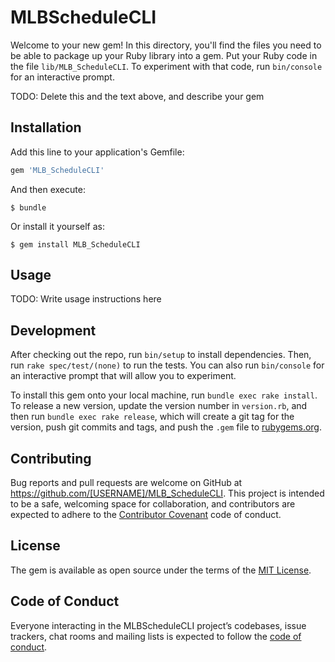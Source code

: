 # MLBScheduleCLI

Welcome to your new gem! In this directory, you'll find the files you need to be able to package up your Ruby library into a gem. Put your Ruby code in the file `lib/MLB_ScheduleCLI`. To experiment with that code, run `bin/console` for an interactive prompt.

TODO: Delete this and the text above, and describe your gem

## Installation

Add this line to your application's Gemfile:

```ruby
gem 'MLB_ScheduleCLI'
```

And then execute:

    $ bundle

Or install it yourself as:

    $ gem install MLB_ScheduleCLI

## Usage

TODO: Write usage instructions here

## Development

After checking out the repo, run `bin/setup` to install dependencies. Then, run `rake spec/test/(none)` to run the tests. You can also run `bin/console` for an interactive prompt that will allow you to experiment.

To install this gem onto your local machine, run `bundle exec rake install`. To release a new version, update the version number in `version.rb`, and then run `bundle exec rake release`, which will create a git tag for the version, push git commits and tags, and push the `.gem` file to [rubygems.org](https://rubygems.org).

## Contributing

Bug reports and pull requests are welcome on GitHub at https://github.com/[USERNAME]/MLB_ScheduleCLI. This project is intended to be a safe, welcoming space for collaboration, and contributors are expected to adhere to the [Contributor Covenant](http://contributor-covenant.org) code of conduct.

## License

The gem is available as open source under the terms of the [MIT License](https://opensource.org/licenses/MIT).

## Code of Conduct

Everyone interacting in the MLBScheduleCLI project’s codebases, issue trackers, chat rooms and mailing lists is expected to follow the [code of conduct](https://github.com/[USERNAME]/MLB_ScheduleCLI/blob/master/CODE_OF_CONDUCT.md).
